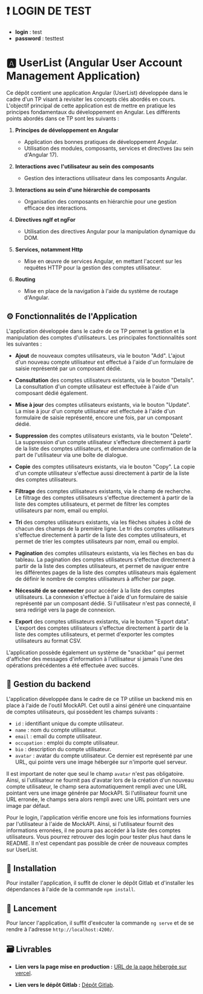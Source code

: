 # ❗ LOGIN DE TEST
- **login** : test
- **password** : testtest

# 🅰️ UserList (Angular User Account Management Application)

Ce dépôt contient une application Angular (UserList) développée dans le cadre d'un TP visant à revisiter les concepts clés abordés en cours. L'objectif principal de cette application est de mettre en pratique les principes fondamentaux du développement en Angular. Les différents points abordés dans ce TP sont les suivants :

1. **Principes de développement en Angular**
   - Application des bonnes pratiques de développement Angular.
   - Utilisation des modules, composants, services et directives (au sein d'Angular 17).

2. **Interactions avec l'utilisateur au sein des composants**
   - Gestion des interactions utilisateur dans les composants Angular.

3. **Interactions au sein d'une hiérarchie de composants**
   - Organisation des composants en hiérarchie pour une gestion efficace des interactions.

4. **Directives ngIf et ngFor**
   - Utilisation des directives Angular pour la manipulation dynamique du DOM.

5. **Services, notamment Http**
   - Mise en œuvre de services Angular, en mettant l'accent sur les requêtes HTTP pour la gestion des comptes utilisateur.

6. **Routing**
   - Mise en place de la navigation à l'aide du système de routage d'Angular.

## ⚙️ Fonctionnalités de l'Application

L'application développée dans le cadre de ce TP permet la gestion et la manipulation des comptes d'utilisateurs. Les principales fonctionnalités sont les suivantes :

- **Ajout** de nouveaux comptes utilisateurs, via le bouton "Add". L'ajout d'un nouveau compte utilisateur est effectué à l'aide d'un formulaire de saisie représenté par un composant dédié.

- **Consultation** des comptes utilisateurs existants, via le bouton "Details". La consultation d'un compte utilisateur est effectuée à l'aide d'un composant dédié également.

- **Mise à jour** des comptes utilisateurs existants, via le bouton "Update". La mise à jour d'un compte utilisateur est effectuée à l'aide d'un formulaire de saisie représenté, encore une fois, par un composant dédié.

- **Suppression** des comptes utilisateurs existants, via le bouton "Delete". La suppression d'un compte utilisateur s'effecture directement à partir de la liste des comptes utilisateurs, et demandera une confirmation de la part de l'utilisateur via une boîte de dialogue.

- **Copie** des comptes utilisateurs existants, via le bouton "Copy". La copie d'un compte utilisateur s'effectue aussi directement à partir de la liste des comptes utilisateurs.

- **Filtrage** des comptes utilisateurs existants, via le champ de recherche. Le filtrage des comptes utilisateurs s'effectue directement à partir de la liste des comptes utilisateurs, et permet de filtrer les comptes utilisateurs par nom, email ou emploi.

- **Tri** des comptes utilisateurs existants, via les flèches situées à côté de chacun des champs de la première ligne. Le tri des comptes utilisateurs s'effectue directement à partir de la liste des comptes utilisateurs, et permet de trier les comptes utilisateurs par nom, email ou emploi.

- **Pagination** des comptes utilisateurs existants, via les flèches en bas du tableau. La pagination des comptes utilisateurs s'effectue directement à partir de la liste des comptes utilisateurs, et permet de naviguer entre les différentes pages de la liste des comptes utilisateurs mais également de définir le nombre de comptes utilisateurs à afficher par page.

- **Nécessité de se connecter** pour accéder à la liste des comptes utilisateurs. La connexion s'effectue à l'aide d'un formulaire de saisie représenté par un composant dédié. Si l'utilisateur n'est pas connecté, il sera redirigé vers la page de connexion.

- **Export** des comptes utilisateurs existants, via le bouton "Export data". L'export des comptes utilisateurs s'effectue directement à partir de la liste des comptes utilisateurs, et permet d'exporter les comptes utilisateurs au format CSV.

L'application possède également un système de "snackbar" qui permet d'afficher des messages d'information à l'utilisateur si jamais l'une des opérations précédentes a été effectuée avec succès.

## 💾 Gestion du backend

L'application développée dans le cadre de ce TP utilise un backend mis en place à l'aide de l'outil MockAPI. Cet outil a ainsi généré une cinquantaine de comptes utilisateurs, qui possèdent les champs suivants :

- `id` : identifiant unique du compte utilisateur.
- `name` : nom du compte utilisateur.
- `email` : email du compte utilisateur.
- `occupation` : emploi du compte utilisateur.
- `bio` : description du compte utilisateur.
- `avatar` : avatar du compte utilisateur. Ce dernier est représenté par une URL, qui pointe vers une image hébergée sur n'importe quel serveur.

Il est important de noter que seul le champ `avatar` n'est pas obligatoire. Ainsi, si l'utilisateur ne fournit pas d'avatar lors de la création d'un nouveau compte utilisateur, le champ sera automatiquement rempli avec une URL pointant vers une image générée par MockAPI. Si l'utilisateur fournit une URL erronée, le champs sera alors rempli avec une URL pointant vers une image par défaut.

Pour le login, l'application vérifie encore une fois les informations fournies par l'utilisateur à l'aide de MockAPI. Ainsi, si l'utilisateur fournit des informations erronées, il ne pourra pas accéder à la liste des comptes utilisateurs. Vous pourrez retrouver des login pour tester plus haut dans le README. Il n'est cependant pas possible de créer de nouveaux comptes sur UserList.

## 🛜 Installation
Pour installer l'application, il suffit de cloner le dépôt Gitlab et d'installer les dépendances à l'aide de la commande `npm install`.

## 🚀 Lancement
Pour lancer l'application, il suffit d'exécuter la commande `ng serve` et de se rendre à l'adresse `http://localhost:4200/`.

## 🗃️ Livrables

- **Lien vers la page mise en production :** [URL de la page hébergée sur vercel](lien_vers_la_page).
  
- **Lien vers le dépôt Gitlab :** [Dépôt Gitlab](https://forge.univ-lyon1.fr/p2102056/tp-note-angular).